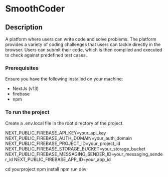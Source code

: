 # SmoothCoder

## Description
A platform where users can write code and solve problems. The platform provides a variety of coding challenges that users can tackle directly in the browser. Users can submit their code, which is then compiled and executed to check against predefined test cases.


### Prerequisites
Ensure you have the following installed on your machine:
- NextJs (v13)
- firebase
- npm

### To run the project

Create a .env.local file in the root directory of the project.

NEXT_PUBLIC_FIREBASE_API_KEY=your_api_key
NEXT_PUBLIC_FIREBASE_AUTH_DOMAIN=your_auth_domain
NEXT_PUBLIC_FIREBASE_PROJECT_ID=your_project_id
NEXT_PUBLIC_FIREBASE_STORAGE_BUCKET=your_storage_bucket
NEXT_PUBLIC_FIREBASE_MESSAGING_SENDER_ID=your_messaging_sender_id
NEXT_PUBLIC_FIREBASE_APP_ID=your_app_id

cd yourproject
npm install
npm run dev

